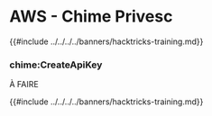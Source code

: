 # AWS - Chime Privesc

{{#include ../../../../banners/hacktricks-training.md}}

### chime:CreateApiKey

À FAIRE

{{#include ../../../../banners/hacktricks-training.md}}
